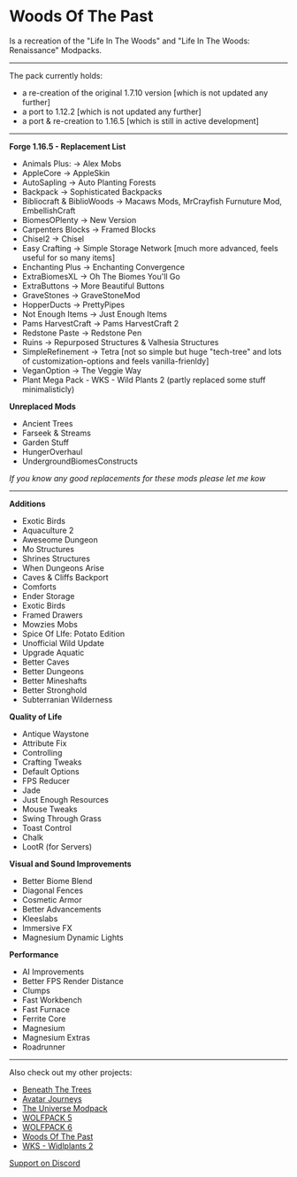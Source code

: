 # Woods Of The Past

Is a recreation of the "Life In The Woods" and "Life In The Woods: Renaissance" Modpacks.

---

The pack currently holds: 

- a re-creation of the original 1.7.10 version [which is not updated any further]
- a port to 1.12.2 [which is not updated any further]
- a port & re-creation to 1.16.5 [which is still in active development]

---

**Forge 1.16.5 - Replacement List**

- Animals Plus: -&gt; Alex Mobs
- AppleCore -&gt; AppleSkin
- AutoSapling -&gt; Auto Planting Forests
- Backpack -&gt; Sophisticated Backpacks
- Bibliocraft & BiblioWoods -&gt; Macaws Mods, MrCrayfish Furnuture Mod, EmbellishCraft
- BiomesOPlenty -&gt; New Version
- Carpenters Blocks -&gt; Framed Blocks
- Chisel2 -&gt; Chisel
- Easy Crafting -&gt; Simple Storage Network [much more advanced, feels useful for so many items]
- Enchanting Plus -&gt; Enchanting Convergence
- ExtraBiomesXL -&gt; Oh The Biomes You'll Go
- ExtraButtons -&gt; More Beautiful Buttons
- GraveStones -&gt; GraveStoneMod
- HopperDucts -&gt; PrettyPipes
- Not Enough Items -&gt; Just Enough Items
- Pams HarvestCraft -&gt; Pams HarvestCraft 2
- Redstone Paste -&gt; Redstone Pen
- Ruins -&gt; Repurposed Structures & Valhesia Structures
- SimpleRefinement -&gt; Tetra [not so simple but huge "tech-tree" and lots of customization-options and feels vanilla-frienldy]
- VeganOption -&gt; The Veggie Way
- Plant Mega Pack - WKS - Wild Plants 2 (partly replaced some stuff minimalisticly)

**Unreplaced Mods**

- Ancient Trees
- Farseek & Streams
- Garden Stuff
- HungerOverhaul
- UndergroundBiomesConstructs

*If you know any good replacements for these mods please let me kow*

---

**Additions**

- Exotic Birds
- Aquaculture 2
- Aweseome Dungeon
- Mo Structures
- Shrines Structures
- When Dungeons Arise
- Caves & Cliffs Backport
- Comforts
- Ender Storage
- Exotic Birds
- Framed Drawers
- Mowzies Mobs
- Spice Of LIfe: Potato Edition
- Unofficial Wild Update
- Upgrade Aquatic
- Better Caves
- Better Dungeons
- Better Mineshafts
- Better Stronghold
- Subterranian Wilderness

**Quality of Life**

- Antique Waystone
- Attribute Fix
- Controlling
- Crafting Tweaks
- Default Options
- FPS Reducer
- Jade
- Just Enough Resources
- Mouse Tweaks
- Swing Through Grass
- Toast Control
- Chalk
- LootR (for Servers)

**Visual and Sound Improvements**

- Better Biome Blend
- Diagonal Fences
- Cosmetic Armor
- Better Advancements
- Kleeslabs
- Immersive FX
- Magnesium Dynamic Lights

**Performance**

- AI Improvements
- Better FPS Render Distance
- Clumps
- Fast Workbench
- Fast Furnace
- Ferrite Core
- Magnesium
- Magnesium Extras
- Roadrunner


---

Also check out my other projects:

- [Beneath The Trees](https://www.curseforge.com/minecraft/modpacks/beneath-the-trees)
- [Avatar Journeys](https://www.curseforge.com/minecraft/modpacks/avatar-journeys)
- [The Universe Modpack](https://www.curseforge.com/minecraft/modpacks/universe-modpack)
- [WOLFPACK 5](https://www.curseforge.com/minecraft/modpacks/wolfpack-5)
- [WOLFPACK 6](https://www.curseforge.com/minecraft/modpacks/wolfpack-6)
- [Woods Of The Past](https://www.curseforge.com/minecraft/modpacks/woods-of-the-past)
- [WKS - Widlplants 2](https://www.curseforge.com/minecraft/mc-mods/wks-wildplants)


[Support on Discord](https://discord.gg/gHcHGuDY)
